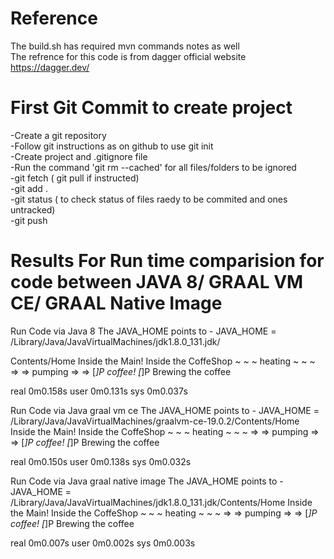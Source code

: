 # Reference

The build.sh has required mvn commands notes as well  
The refrence for this code is from dagger official website https://dagger.dev/  

# First Git Commit to create project
-Create a git repository  
-Follow git instructions as on github  to use git init  
-Create project and .gitignore file  
-Run the command 'git rm --cached' for all files/folders to  be ignored  
-git fetch ( git pull if instructed)  
-git add .   
-git status ( to check status of files raedy to be commited and ones untracked)  
-git push  

# Results For Run time comparision for code between JAVA 8/ GRAAL VM CE/ GRAAL Native Image  

Run Code via Java 8 
The JAVA_HOME points to - JAVA_HOME = /Library/Java/JavaVirtualMachines/jdk1.8.0_131.jdk/  

Contents/Home
Inside the Main!
Inside the CoffeShop
~ ~ ~ heating ~ ~ ~
=> => pumping => =>
 [_]P coffee! [_]P 
Brewing the coffee

real	0m0.158s
user	0m0.131s
sys	0m0.037s  

Run Code via Java graal vm ce
The JAVA_HOME points to - JAVA_HOME = /Library/Java/JavaVirtualMachines/graalvm-ce-19.0.2/Contents/Home
Inside the Main!
Inside the CoffeShop
~ ~ ~ heating ~ ~ ~
=> => pumping => =>
 [_]P coffee! [_]P 
Brewing the coffee

real	0m0.150s
user	0m0.138s
sys	0m0.032s  

Run Code via Java graal native image
The JAVA_HOME points to - JAVA_HOME = /Library/Java/JavaVirtualMachines/jdk1.8.0_131.jdk/Contents/Home
Inside the Main!
Inside the CoffeShop
~ ~ ~ heating ~ ~ ~
=> => pumping => =>
 [_]P coffee! [_]P 
Brewing the coffee

real	0m0.007s
user	0m0.002s
sys	0m0.003s
